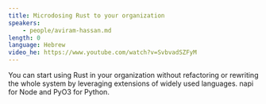 ```yaml
---
title: Microdosing Rust to your organization
speakers:
    - people/aviram-hassan.md
length: 0
language: Hebrew
video_he: https://www.youtube.com/watch?v=SvbvadSZFyM
---
```


You can start using Rust in your organization without refactoring or rewriting the whole system by leveraging extensions of widely used languages. napi for Node and PyO3 for Python.


